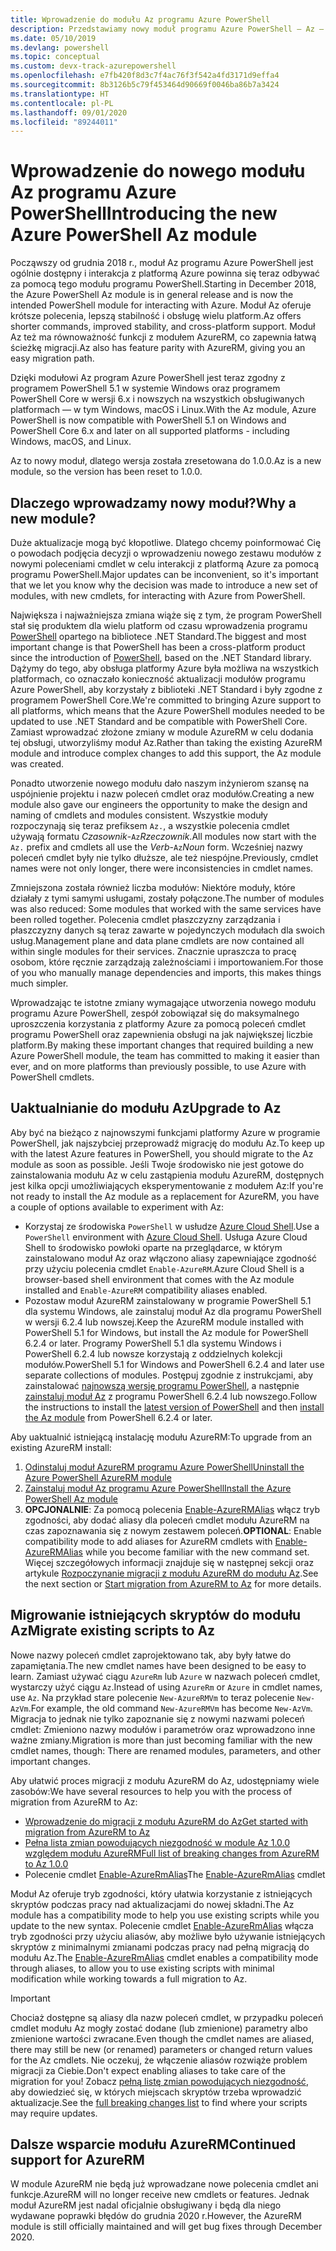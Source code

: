 ```yaml
---
title: Wprowadzenie do modułu Az programu Azure PowerShell
description: Przedstawiamy nowy moduł programu Azure PowerShell — Az — który zastąpi moduł AzureRM.
ms.date: 05/10/2019
ms.devlang: powershell
ms.topic: conceptual
ms.custom: devx-track-azurepowershell
ms.openlocfilehash: e7fb420f8d3c7f4ac76f3f542a4fd3171d9effa4
ms.sourcegitcommit: 8b3126b5c79f453464d90669f0046ba86b7a3424
ms.translationtype: HT
ms.contentlocale: pl-PL
ms.lasthandoff: 09/01/2020
ms.locfileid: "89244011"
---
```

# <a name="introducing-the-new-azure-powershell-az-module"></a><span data-ttu-id="c05ad-103">Wprowadzenie do nowego modułu Az programu Azure PowerShell</span><span class="sxs-lookup"><span data-stu-id="c05ad-103">Introducing the new Azure PowerShell Az module</span></span>

<span data-ttu-id="c05ad-104">Począwszy od grudnia 2018 r., moduł Az programu Azure PowerShell jest ogólnie dostępny i interakcja z platformą Azure powinna się teraz odbywać za pomocą tego modułu programu PowerShell.</span><span class="sxs-lookup"><span data-stu-id="c05ad-104">Starting in December 2018, the Azure PowerShell Az module is in general release and is now the intended PowerShell module for interacting with Azure.</span></span> <span data-ttu-id="c05ad-105">Moduł Az oferuje krótsze polecenia, lepszą stabilność i obsługę wielu platform.</span><span class="sxs-lookup"><span data-stu-id="c05ad-105">Az offers shorter commands, improved stability, and cross-platform support.</span></span> <span data-ttu-id="c05ad-106">Moduł Az też ma równoważność funkcji z modułem AzureRM, co zapewnia łatwą ścieżkę migracji.</span><span class="sxs-lookup"><span data-stu-id="c05ad-106">Az also has feature parity with AzureRM, giving you an easy migration path.</span></span>

<span data-ttu-id="c05ad-107">Dzięki modułowi Az program Azure PowerShell jest teraz zgodny z programem PowerShell 5.1 w systemie Windows oraz programem PowerShell Core w wersji 6.x i nowszych na wszystkich obsługiwanych platformach — w tym Windows, macOS i Linux.</span><span class="sxs-lookup"><span data-stu-id="c05ad-107">With the Az module, Azure PowerShell is now compatible with PowerShell 5.1 on Windows and PowerShell Core 6.x and later on all supported platforms - including Windows, macOS, and Linux.</span></span>

<span data-ttu-id="c05ad-108">Az to nowy moduł, dlatego wersja została zresetowana do 1.0.0.</span><span class="sxs-lookup"><span data-stu-id="c05ad-108">Az is a new module, so the version has been reset to 1.0.0.</span></span>

## <a name="why-a-new-module"></a><span data-ttu-id="c05ad-109">Dlaczego wprowadzamy nowy moduł?</span><span class="sxs-lookup"><span data-stu-id="c05ad-109">Why a new module?</span></span>

<span data-ttu-id="c05ad-110">Duże aktualizacje mogą być kłopotliwe. Dlatego chcemy poinformować Cię o powodach podjęcia decyzji o wprowadzeniu nowego zestawu modułów z nowymi poleceniami cmdlet w celu interakcji z platformą Azure za pomocą programu PowerShell.</span><span class="sxs-lookup"><span data-stu-id="c05ad-110">Major updates can be inconvenient, so it's important that we let you know why the decision was made to introduce a new set of modules, with new cmdlets, for interacting with Azure from PowerShell.</span></span>

<span data-ttu-id="c05ad-111">Największa i najważniejsza zmiana wiąże się z tym, że program PowerShell stał się produktem dla wielu platform od czasu wprowadzenia programu [PowerShell](/powershell/scripting/overview) opartego na bibliotece .NET Standard.</span><span class="sxs-lookup"><span data-stu-id="c05ad-111">The biggest and most important change is that PowerShell has been a cross-platform product since the introduction of [PowerShell](/powershell/scripting/overview), based on the .NET Standard library.</span></span>
<span data-ttu-id="c05ad-112">Dążymy do tego, aby obsługa platformy Azure była możliwa na wszystkich platformach, co oznaczało konieczność aktualizacji modułów programu Azure PowerShell, aby korzystały z biblioteki .NET Standard i były zgodne z programem PowerShell Core.</span><span class="sxs-lookup"><span data-stu-id="c05ad-112">We're committed to bringing Azure support to all platforms, which means that the Azure PowerShell modules needed to be updated to use .NET Standard and be compatible with PowerShell Core.</span></span> <span data-ttu-id="c05ad-113">Zamiast wprowadzać złożone zmiany w module AzureRM w celu dodania tej obsługi, utworzyliśmy moduł Az.</span><span class="sxs-lookup"><span data-stu-id="c05ad-113">Rather than taking the existing AzureRM module and introduce complex changes to add this support, the Az module was created.</span></span>

<span data-ttu-id="c05ad-114">Ponadto utworzenie nowego modułu dało naszym inżynierom szansę na uspójnienie projektu i nazw poleceń cmdlet oraz modułów.</span><span class="sxs-lookup"><span data-stu-id="c05ad-114">Creating a new module also gave our engineers the opportunity to make the design and naming of cmdlets and modules consistent.</span></span> <span data-ttu-id="c05ad-115">Wszystkie moduły rozpoczynają się teraz prefiksem `Az.`, a wszystkie polecenia cmdlet używają formatu _Czasownik_-`Az`_Rzeczownik_.</span><span class="sxs-lookup"><span data-stu-id="c05ad-115">All modules now start with the `Az.` prefix and cmdlets all use the _Verb_-`Az`_Noun_ form.</span></span> <span data-ttu-id="c05ad-116">Wcześniej nazwy poleceń cmdlet były nie tylko dłuższe, ale też niespójne.</span><span class="sxs-lookup"><span data-stu-id="c05ad-116">Previously, cmdlet names were not only longer, there were inconsistencies in cmdlet names.</span></span>

<span data-ttu-id="c05ad-117">Zmniejszona została również liczba modułów: Niektóre moduły, które działały z tymi samymi usługami, zostały połączone.</span><span class="sxs-lookup"><span data-stu-id="c05ad-117">The number of modules was also reduced: Some modules that worked with the same services have been rolled together.</span></span> <span data-ttu-id="c05ad-118">Polecenia cmdlet płaszczyzny zarządzania i płaszczyzny danych są teraz zawarte w pojedynczych modułach dla swoich usług.</span><span class="sxs-lookup"><span data-stu-id="c05ad-118">Management plane and data plane cmdlets are now contained all within single modules for their services.</span></span> <span data-ttu-id="c05ad-119">Znacznie upraszcza to pracę osobom, które ręcznie zarządzają zależnościami i importowaniem.</span><span class="sxs-lookup"><span data-stu-id="c05ad-119">For those of you who manually manage dependencies and imports, this makes things much simpler.</span></span>

<span data-ttu-id="c05ad-120">Wprowadzając te istotne zmiany wymagające utworzenia nowego modułu programu Azure PowerShell, zespół zobowiązał się do maksymalnego uproszczenia korzystania z platformy Azure za pomocą poleceń cmdlet programu PowerShell oraz zapewnienia obsługi na jak największej liczbie platform.</span><span class="sxs-lookup"><span data-stu-id="c05ad-120">By making these important changes that required building a new Azure PowerShell module, the team has committed to making it easier than ever, and on more platforms than previously possible, to use Azure with PowerShell cmdlets.</span></span>

## <a name="upgrade-to-az"></a><span data-ttu-id="c05ad-121">Uaktualnianie do modułu Az</span><span class="sxs-lookup"><span data-stu-id="c05ad-121">Upgrade to Az</span></span>

<span data-ttu-id="c05ad-122">Aby być na bieżąco z najnowszymi funkcjami platformy Azure w programie PowerShell, jak najszybciej przeprowadź migrację do modułu Az.</span><span class="sxs-lookup"><span data-stu-id="c05ad-122">To keep up with the latest Azure features in PowerShell, you should migrate to the Az module as soon as possible.</span></span> <span data-ttu-id="c05ad-123">Jeśli Twoje środowisko nie jest gotowe do zainstalowania modułu Az w celu zastąpienia modułu AzureRM, dostępnych jest kilka opcji umożliwiających eksperymentowanie z modułem Az:</span><span class="sxs-lookup"><span data-stu-id="c05ad-123">If you're not ready to install the Az module as a replacement for AzureRM, you have a couple of options available to experiment with Az:</span></span>

- <span data-ttu-id="c05ad-124">Korzystaj ze środowiska `PowerShell` w usłudze [Azure Cloud Shell](https://docs.microsoft.com/azure/cloud-shell/overview).</span><span class="sxs-lookup"><span data-stu-id="c05ad-124">Use a `PowerShell` environment with [Azure Cloud Shell](https://docs.microsoft.com/azure/cloud-shell/overview).</span></span> <span data-ttu-id="c05ad-125">Usługa Azure Cloud Shell to środowisko powłoki oparte na przeglądarce, w którym zainstalowano moduł Az oraz włączono aliasy zapewniające zgodność przy użyciu polecenia cmdlet `Enable-AzureRM`.</span><span class="sxs-lookup"><span data-stu-id="c05ad-125">Azure Cloud Shell is a browser-based shell environment that comes with the Az module installed and `Enable-AzureRM` compatibility aliases enabled.</span></span>
- <span data-ttu-id="c05ad-126">Pozostaw moduł AzureRM zainstalowany w programie PowerShell 5.1 dla systemu Windows, ale zainstaluj moduł Az dla programu PowerShell w wersji 6.2.4 lub nowszej.</span><span class="sxs-lookup"><span data-stu-id="c05ad-126">Keep the AzureRM module installed with PowerShell 5.1 for Windows, but install the Az module for PowerShell 6.2.4 or later.</span></span> <span data-ttu-id="c05ad-127">Programy PowerShell 5.1 dla systemu Windows i PowerShell 6.2.4 lub nowsze korzystają z oddzielnych kolekcji modułów.</span><span class="sxs-lookup"><span data-stu-id="c05ad-127">PowerShell 5.1 for Windows and PowerShell 6.2.4 and later use separate collections of modules.</span></span> <span data-ttu-id="c05ad-128">Postępuj zgodnie z instrukcjami, aby zainstalować [najnowszą wersję programu PowerShell](/powershell/scripting/install/installing-powershell), a następnie [zainstaluj moduł Az](install-az-ps.md) z programu PowerShell 6.2.4 lub nowszego.</span><span class="sxs-lookup"><span data-stu-id="c05ad-128">Follow the instructions to install the [latest version of PowerShell](/powershell/scripting/install/installing-powershell) and then [install the Az module](install-az-ps.md) from PowerShell 6.2.4 or later.</span></span>

<span data-ttu-id="c05ad-129">Aby uaktualnić istniejącą instalację modułu AzureRM:</span><span class="sxs-lookup"><span data-stu-id="c05ad-129">To upgrade from an existing AzureRM install:</span></span>

1. [<span data-ttu-id="c05ad-130">Odinstaluj moduł AzureRM programu Azure PowerShell</span><span class="sxs-lookup"><span data-stu-id="c05ad-130">Uninstall the Azure PowerShell AzureRM module</span></span>](/powershell/azure/uninstall-az-ps#uninstall-the-azurerm-module)
2. [<span data-ttu-id="c05ad-131">Zainstaluj moduł Az programu Azure PowerShell</span><span class="sxs-lookup"><span data-stu-id="c05ad-131">Install the Azure PowerShell Az module</span></span>](install-az-ps.md)
3. <span data-ttu-id="c05ad-132">**OPCJONALNIE**: Za pomocą polecenia [Enable-AzureRMAlias](/powershell/module/az.accounts/enable-azurermalias) włącz tryb zgodności, aby dodać aliasy dla poleceń cmdlet modułu AzureRM na czas zapoznawania się z nowym zestawem poleceń.</span><span class="sxs-lookup"><span data-stu-id="c05ad-132">**OPTIONAL**: Enable compatibility mode to add aliases for AzureRM cmdlets with [Enable-AzureRMAlias](/powershell/module/az.accounts/enable-azurermalias) while you become familiar with the new command set.</span></span> <span data-ttu-id="c05ad-133">Więcej szczegółowych informacji znajduje się w następnej sekcji oraz artykule [Rozpoczynanie migracji z modułu AzureRM do modułu Az](migrate-from-azurerm-to-az.md).</span><span class="sxs-lookup"><span data-stu-id="c05ad-133">See the next section or [Start migration from AzureRM to Az](migrate-from-azurerm-to-az.md) for more details.</span></span>

## <a name="migrate-existing-scripts-to-az"></a><span data-ttu-id="c05ad-134">Migrowanie istniejących skryptów do modułu Az</span><span class="sxs-lookup"><span data-stu-id="c05ad-134">Migrate existing scripts to Az</span></span>

<span data-ttu-id="c05ad-135">Nowe nazwy poleceń cmdlet zaprojektowano tak, aby były łatwe do zapamiętania.</span><span class="sxs-lookup"><span data-stu-id="c05ad-135">The new cmdlet names have been designed to be easy to learn.</span></span> <span data-ttu-id="c05ad-136">Zamiast używać ciągu `AzureRm` lub `Azure` w nazwach poleceń cmdlet, wystarczy użyć ciągu `Az`.</span><span class="sxs-lookup"><span data-stu-id="c05ad-136">Instead of using `AzureRm` or `Azure` in cmdlet names, use `Az`.</span></span> <span data-ttu-id="c05ad-137">Na przykład stare polecenie `New-AzureRMVm` to teraz polecenie `New-AzVm`.</span><span class="sxs-lookup"><span data-stu-id="c05ad-137">For example, the old command `New-AzureRMVm` has become `New-AzVm`.</span></span>
<span data-ttu-id="c05ad-138">Migracja to jednak nie tylko zapoznanie się z nowymi nazwami poleceń cmdlet: Zmieniono nazwy modułów i parametrów oraz wprowadzono inne ważne zmiany.</span><span class="sxs-lookup"><span data-stu-id="c05ad-138">Migration is more than just becoming familiar with the new cmdlet names, though: There are renamed modules, parameters, and other important changes.</span></span>

<span data-ttu-id="c05ad-139">Aby ułatwić proces migracji z modułu AzureRM do Az, udostępniamy wiele zasobów:</span><span class="sxs-lookup"><span data-stu-id="c05ad-139">We have several resources to help you with the process of migration from AzureRM to Az:</span></span>

- [<span data-ttu-id="c05ad-140">Wprowadzenie do migracji z modułu AzureRM do Az</span><span class="sxs-lookup"><span data-stu-id="c05ad-140">Get started with migration from AzureRM to Az</span></span>](migrate-from-azurerm-to-az.md)
- [<span data-ttu-id="c05ad-141">Pełna lista zmian powodujących niezgodność w module Az 1.0.0 względem modułu AzureRM</span><span class="sxs-lookup"><span data-stu-id="c05ad-141">Full list of breaking changes from AzureRM to Az 1.0.0</span></span>](migrate-az-1.0.0.md)
- <span data-ttu-id="c05ad-142">Polecenie cmdlet [Enable-AzureRmAlias](/powershell/module/az.accounts/enable-azurermalias)</span><span class="sxs-lookup"><span data-stu-id="c05ad-142">The [Enable-AzureRmAlias](/powershell/module/az.accounts/enable-azurermalias) cmdlet</span></span>

<span data-ttu-id="c05ad-143">Moduł Az oferuje tryb zgodności, który ułatwia korzystanie z istniejących skryptów podczas pracy nad aktualizacjami do nowej składni.</span><span class="sxs-lookup"><span data-stu-id="c05ad-143">The Az module has a compatibility mode to help you use existing scripts while you update to the new syntax.</span></span> <span data-ttu-id="c05ad-144">Polecenie cmdlet [Enable-AzureRmAlias](/powershell/module/az.accounts/enable-azurermalias) włącza tryb zgodności przy użyciu aliasów, aby możliwe było używanie istniejących skryptów z minimalnymi zmianami podczas pracy nad pełną migracją do modułu Az.</span><span class="sxs-lookup"><span data-stu-id="c05ad-144">The [Enable-AzureRmAlias](/powershell/module/az.accounts/enable-azurermalias) cmdlet enables a compatibility mode through aliases, to allow you to use existing scripts with minimal modification while working towards a full migration to Az.</span></span>

> [!IMPORTANT]
> <span data-ttu-id="c05ad-145">Chociaż dostępne są aliasy dla nazw poleceń cmdlet, w przypadku poleceń cmdlet modułu Az mogły zostać dodane (lub zmienione) parametry albo zmienione wartości zwracane.</span><span class="sxs-lookup"><span data-stu-id="c05ad-145">Even though the cmdlet names are aliased, there may still be new (or renamed) parameters or changed return values for the Az cmdlets.</span></span> <span data-ttu-id="c05ad-146">Nie oczekuj, że włączenie aliasów rozwiąże problem migracji za Ciebie.</span><span class="sxs-lookup"><span data-stu-id="c05ad-146">Don't expect enabling aliases to take care of the migration for you!</span></span> <span data-ttu-id="c05ad-147">Zobacz [pełną listę zmian powodujących niezgodność](migrate-az-1.0.0.md), aby dowiedzieć się, w których miejscach skryptów trzeba wprowadzić aktualizacje.</span><span class="sxs-lookup"><span data-stu-id="c05ad-147">See the [full breaking changes list](migrate-az-1.0.0.md) to find where your scripts may require updates.</span></span>

## <a name="continued-support-for-azurerm"></a><span data-ttu-id="c05ad-148">Dalsze wsparcie modułu AzureRM</span><span class="sxs-lookup"><span data-stu-id="c05ad-148">Continued support for AzureRM</span></span>

<span data-ttu-id="c05ad-149">W module AzureRM nie będą już wprowadzane nowe polecenia cmdlet ani funkcje.</span><span class="sxs-lookup"><span data-stu-id="c05ad-149">AzureRM will no longer receive new cmdlets or features.</span></span> <span data-ttu-id="c05ad-150">Jednak moduł AzureRM jest nadal oficjalnie obsługiwany i będą dla niego wydawane poprawki błędów do grudnia 2020 r.</span><span class="sxs-lookup"><span data-stu-id="c05ad-150">However, the AzureRM module is still officially maintained and will get bug fixes through December 2020.</span></span>
